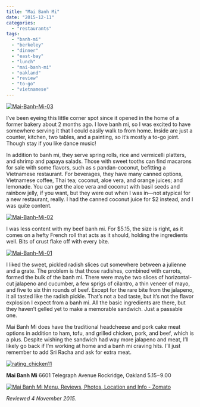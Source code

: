 ```yaml
---
title: "Mai Banh Mi"
date: "2015-12-11"
categories:
  - "restaurants"
tags:
  - "banh-mi"
  - "berkeley"
  - "dinner"
  - "east-bay"
  - "lunch"
  - "mai-banh-mi"
  - "oakland"
  - "review"
  - "to-go"
  - "vietnamese"
---
```


[![Mai-Banh-Mi-03](http://s3.amazonaws.com/thegourmez-wpmedia/2015/11/Mai-Banh-Mi-03-334x500.jpg)](http://s3.amazonaws.com/thegourmez-wpmedia/2015/11/Mai-Banh-Mi-03.jpg)

I’ve been eyeing this little corner spot since it opened in the home of a former bakery about 2 months ago. I love banh mi, so I was excited to have somewhere serving it that I could easily walk to from home. Inside are just a counter, kitchen, two tables, and a painting, so it’s mostly a to-go joint. Though stay if you like dance music!

In addition to banh mi, they serve spring rolls, rice and vermicelli platters, and shrimp and papaya salads. Those with sweet tooths can find macarons for sale with some flavors, such as s pandan-coconut, befitting a Vietnamese restaurant. For beverages, they have many canned options, Vietnamese coffee, Thai tea; coconut, aloe vera, and orange juices; and lemonade. You can get the aloe vera and coconut with basil seeds and rainbow jelly, if you want, but they were out when I was in—not atypical for a new restaurant, really. I had the canned coconut juice for $2 instead, and I was quite content.

[![Mai-Banh-Mi-02](http://s3.amazonaws.com/thegourmez-wpmedia/2015/11/Mai-Banh-Mi-02-382x500.jpg)](http://s3.amazonaws.com/thegourmez-wpmedia/2015/11/Mai-Banh-Mi-02.jpg)

I was less content with my beef banh mi. For $5.15, the size is right, as it comes on a hefty French roll that acts as it should, holding the ingredients well. Bits of crust flake off with every bite.

[![Mai-Banh-Mi-01](http://s3.amazonaws.com/thegourmez-wpmedia/2015/11/Mai-Banh-Mi-01-500x332.jpg)](http://s3.amazonaws.com/thegourmez-wpmedia/2015/11/Mai-Banh-Mi-01.jpg)

I liked the sweet, pickled radish slices cut somewhere between a julienne and a grate. The problem is that those radishes, combined with carrots, formed the bulk of the banh mi. There were maybe two slices of horizontal-cut jalapeno and cucumber, a few sprigs of cilantro, a thin veneer of mayo, and five to six thin rounds of beef. Except for the rare bite from the jalapeno, it all tasted like the radish pickle. That’s not a bad taste, but it’s not the flavor explosion I expect from a banh mi. All the basic ingredients are there, but they haven’t gelled yet to make a memorable sandwich. Just a passable one.

Mai Banh Mi does have the traditional headcheese and pork cake meat options in addition to ham, tofu, and grilled chicken, pork, and beef, which is a plus. Despite wishing the sandwich had way more jalapeno and meat, I’ll likely go back if I’m working at home and a banh mi craving hits. I’ll just remember to add Sri Racha and ask for extra meat.

[![rating_chicken11](http://s3.amazonaws.com/thegourmez-wpmedia/2009/02/rating_chicken11.gif)](http://s3.amazonaws.com/thegourmez-wpmedia/2009/02/rating_chicken11.gif)

**Mai Banh Mi** 6601 Telegraph Avenue Rockridge, Oakland $5.15-$9.00

[![Mai Banh Mi Menu, Reviews, Photos, Location and Info - Zomato](https://www.zomato.com/logo/18222963/minilink)](https://www.zomato.com/rockridge-n-temescal-ca/mai-banh-mi-rockridge "View Menu, Reviews, Photos & Information about Mai Banh Mi, Rockridge and other Restaurants in Rockridge/Temescal")

_Reviewed 4 November 2015._

